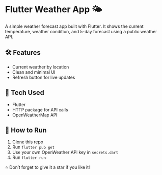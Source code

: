 # Flutter Weather App 🌤️

A simple weather forecast app built with Flutter.
It shows the current temperature, weather condition, and 5-day forecast using a public weather API.

## 🛠️ Features
- Current weather by location
- Clean and minimal UI
- Refresh button for live updates

## 📱 Tech Used
- Flutter
- HTTP package for API calls
- OpenWeatherMap API

## 🚀 How to Run
1. Clone this repo
2. Run `flutter pub get`
3. Use your own OpenWeather API key in `secrets.dart`
4. Run `flutter run`



⭐ Don’t forget to give it a star if you like it!
